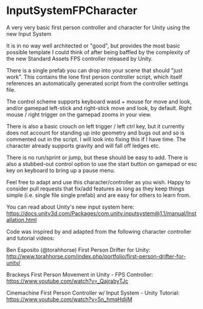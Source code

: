 # InputSystemFPCharacter

A very very basic first person controller and character for Unity using the new Input System

It is in no way well architected or "good", but provides the most basic possible template I could think of after being baffled by the complexity of the new Standard Assets FPS controller released by Unity.

There is a single prefab you can drop into your scene that should "just work". This contains the lone first person controller script, which itself references an automatically generated script from the controller settings file.

The control scheme supports keyboard wasd + mouse for move and look, and/or gamepad left-stick and right-stick move and look, by default. Right mouse / right trigger on the gamepad zooms in your view. 

There is also a basic crouch on left trigger / left ctrl key, but it currently does not account for standing up into geometry and bugs out and so is commented out in the script. I will look into fixing this if I have time. The character already supports gravity and will fall off ledges etc. 

There is no run/sprint or jump, but these should be easy to add. There is also a stubbed-out control option to use the start button on gamepad or esc key on keyboard to bring up a pause menu.

Feel free to adapt and use this character/controller as you wish. Happy to consider pull requests that fix/add features as long as they keep things simple (i.e. single file single prefab) and are easy for others to learn from.

You can read about Unity's new input system here: https://docs.unity3d.com/Packages/com.unity.inputsystem@1.1/manual/Installation.html

Code was inspired by and adapted from the following character controller and tutorial videos:

Ben Esposito (@torahhorse) First Person Drifter for Unity: http://www.torahhorse.com/index.php/portfolio/first-person-drifter-for-unity/

Brackeys First Person Movement in Unity - FPS Controller: https://www.youtube.com/watch?v=_QajrabyTJc

Cinemachine First Person Controller w/ Input System - Unity Tutorial: https://www.youtube.com/watch?v=5n_hmqHdijM

